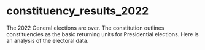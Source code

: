 # constituency_results_2022
The 2022 General elections are over. The constitution outlines constituencies as the basic returning units for Presidential elections. Here is an analysis of the electoral data.
